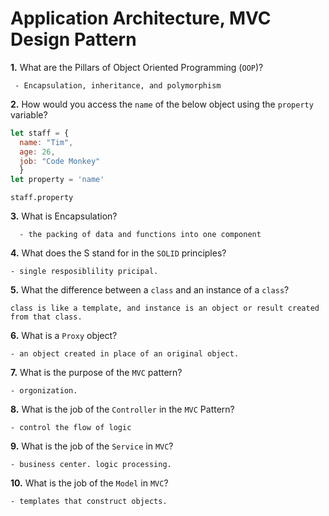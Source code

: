 # Application Architecture, MVC Design Pattern

**1.** What are the Pillars of Object Oriented Programming (`OOP`)?
```
 - Encapsulation, inheritance, and polymorphism
```
**2.** How would you access the `name` of the below object using the `property` variable?
```js
let staff = {
  name: "Tim",
  age: 26,
  job: "Code Monkey"
  }
let property = 'name'
```
```
staff.property
```
**3.** What is Encapsulation?
```
  - the packing of data and functions into one component
```
**4.** What does the S stand for in the `SOLID` principles?
```
- single resposiblility pricipal.
```
**5.** What the difference between a `class` and an instance of a `class`?
```
class is like a template, and instance is an object or result created from that class.
```
**6.** What is a `Proxy` object?
```
- an object created in place of an original object.
```

**7.** What is the purpose of the `MVC` pattern?
```
- orgonization.
```
**8.** What is the job of the `Controller` in the `MVC` Pattern?
```
- control the flow of logic
```

**9.** What is the job of the `Service` in `MVC`?
```
- business center. logic processing.
```
**10.** What is the job of the `Model` in `MVC`?
```
- templates that construct objects.
```
